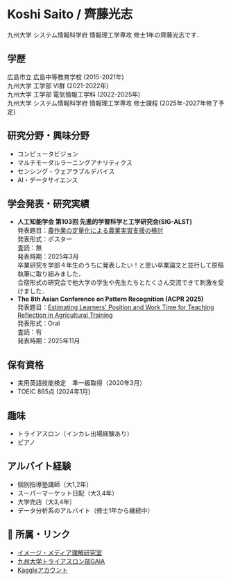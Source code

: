 # Koshi Saito / 齊藤光志

九州大学 システム情報科学府 情報理工学専攻 修士1年の齊藤光志です．

## 学歴
広島市立 広島中等教育学校 (2015-2021年)  
九州大学 工学部 Ⅵ群 (2021-2022年)  
九州大学 工学部 電気情報工学科 (2022-2025年)  
九州大学 システム情報科学府 情報理工学専攻 修士課程 (2025年-2027年修了予定)  

## 研究分野・興味分野
- コンピュータビジョン  
- マルチモーダルラーニングアナリティクス
- センシング・ウェアラブルデバイス
- AI・データサイエンス

## 学会発表・研究実績
- **人工知能学会 第103回 先進的学習科学と工学研究会(SIG-ALST)**  
  発表題目：[農作業の定量化による農業実習支援の検討](https://doi.org/10.11517/jsaialst.103.0_105)  
  発表形式：ポスター  
  査読：無  
  発表時期：2025年3月  
  卒業研究を学部４年生のうちに発表したい！と思い卒業論文と並行して原稿執筆に取り組みました．  
  合宿形式の研究会で他大学の学生や先生たちとたくさん交流できて刺激を受けました．
- **The 8th Asian Conference on Pattern Recognition (ACPR 2025)**   
  発表題目：[Estimating Learners' Position and Work Time for Teaching Reflection in Agricultural Training](https://acpr2025.com/papers#:~:text=54,in%20Agricultural%20Training)   
  発表形式：Oral   
  査読：有   
  発表時期：2025年11月

## 保有資格
- 実用英語技能検定　準一級取得（2020年3月）
- TOEIC 865点 (2024年1月)

## 趣味
- トライアスロン（インカレ出場経験あり）
- ピアノ

## アルバイト経験
- 個別指導塾講師（大1,2年）
- スーパーマーケット日配（大3,4年）
- 大学売店（大3,4年）
- データ分析系のアルバイト（修士1年から継続中）

## 🔗 所属・リンク
- [イメージ・メディア理解研究室](https://limu.ait.kyushu-u.ac.jp/index.html)
- [九州大学トライアスロン部GAIA](https://kyushu-triathlon-gaia.jimdofree.com/)
- [Kaggleアカウント](https://www.kaggle.com/koshisaito)
